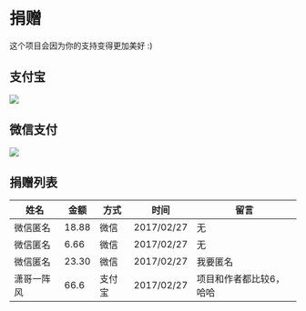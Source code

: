 # 捐赠

这个项目会因为你的支持变得更加美好 :)

## 支付宝

![](https://ooo.0o0.ooo/2017/02/27/58b3ff7af06db.png)

## 微信支付

![](https://ooo.0o0.ooo/2017/02/27/58b4013b2769d.png)


## 捐赠列表

| 姓名 | 金额 | 方式 | 时间 | 留言 |
| ------| ------ | ------ | ------ | ------ |
| 微信匿名 | 18.88 | 微信 | 2017/02/27 | 无 |
| 微信匿名 | 6.66 | 微信 | 2017/02/27 | 无 |
| 微信匿名 | 23.30 | 微信 | 2017/02/27 | 我要匿名 |
| 潇哥一阵风 | 66.6 | 支付宝 | 2017/02/27 | 项目和作者都比较6，哈哈 |
